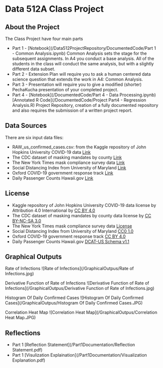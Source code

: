 # Data 512A Class Project

## About the Project

The Class Project have four main parts

- Part 1 - [Notebook](/Data512ProjectRepository/DocumentedCode/Part 1 - Common Analysis.ipynb)  Common Analysis sets the stage for the subsequent assignments. In A4 you conduct a base analysis. All of the students in the class will conduct the same analysis, but with a slightly different data subset.
- Part 2 - Extension Plan will require you to ask a human centered data science question that extends the work in A4: Common Analysis. 
- Part 3 - Presentation will require you to give a modified (shorter) PechaKucha presentation of your completed project.
- Part 4 - [Notebook](/DocumentedCode/Part 4 - Data Processing.ipynb) [Annotated R Code](/DocumentedCode/Project Part4 - Regression Analysis.R) Project Repository, creation of a fully documented repository and also requires the submission of a written project report.

## Data Sources

There are six input data files:

- RAW_us_confirmed_cases.csv: from the Kaggle repository of John Hopkins University COVID-19 data [Link](https://www.kaggle.com/datasets/antgoldbloom/covid19-data-from-john-hopkins-university)
- The CDC dataset of masking mandates by county [Link](https://data.cdc.gov/Policy-Surveillance/U-S-State-and-Territorial-Public-Mask-Mandates-Fro/62d6-pm5i)
- The New York Times mask compliance survey data [Link](https://github.com/nytimes/covid-19-data/tree/master/mask-use)
- Social Distancing Index from University of Maryland [Link](https://dataverse.harvard.edu/dataset.xhtml?persistentId=doi:10.7910/DVN/ZAKKCE)
- Oxford COVID-19 government response track [Link](https://github.com/GoogleCloudPlatform/covid-19-open-data/blob/main/docs/table-government-response.md)
- Daily Passenger Counts Hawaii.gov [Link](https://dbedt.hawaii.gov/visitor/daily-passenger-counts/international-passenger-counts/)

## License

- Kaggle repository of John Hopkins University COVID-19 data license by Attribution 4.0 International by [CC BY 4.0](https://creativecommons.org/licenses/by/4.0/)
- The CDC dataset of masking mandates by county data license by [CC BY-NC-SA 3.0](https://creativecommons.org/licenses/by-nc-sa/3.0/)
- The New York Times mask compliance survey data [License](https://github.com/nytimes/covid-19-data/blob/master/LICENSE)
- Social Distancing Index from University of Maryland [CC0 1.0](https://creativecommons.org/publicdomain/zero/1.0/)
- Oxford COVID-19 government response track [CC BY 4.0](https://creativecommons.org/licenses/by/4.0/)
- Daily Passenger Counts Hawaii.gov [DCAT-US Schema v1.1](https://resources.data.gov/resources/dcat-us/)

## Graphical Outputs

Rate of Infections
![Rate of Infections](/GraphicalOutpus/Rate of Infections.jpg)

Derivative Function of Rate of Infections
![Derivative Function of Rate of Infections](/GraphicalOutpus/Derivative Function of Rate of Infections.jpg)

Histogram Of Daily Confirmed Cases
![Histogram Of Daily Confirmed Cases](/GraphicalOutpus/Histogram Of Daily Confirmed Cases.JPG)

Correlation Heat Map
![Correlation Heat Map](/GraphicalOutpus/Correlation Heat Map.JPG)

## Reflections
- Part 1 [Reflection Statement](/Part1Documentation/Reflection Statement.pdf)
- Part 1 [Visulization Explaination](/Part1Documentation/Visualization Explanation.pdf)
